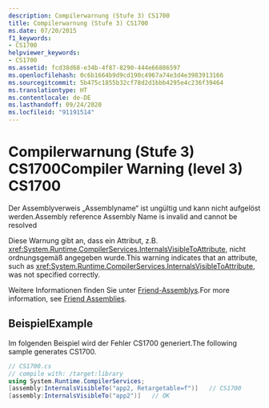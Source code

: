 ```yaml
---
description: Compilerwarnung (Stufe 3) CS1700
title: Compilerwarnung (Stufe 3) CS1700
ms.date: 07/20/2015
f1_keywords:
- CS1700
helpviewer_keywords:
- CS1700
ms.assetid: fcd38d68-e34b-4f87-8290-444e66886597
ms.openlocfilehash: 0c6b1664b9d9cd190c4967a74e3d4e3983913166
ms.sourcegitcommit: 5b475c1855b32cf78d2d1bbb4295e4c236f39464
ms.translationtype: HT
ms.contentlocale: de-DE
ms.lasthandoff: 09/24/2020
ms.locfileid: "91191514"
---
```

# <a name="compiler-warning-level-3-cs1700"></a><span data-ttu-id="fb37f-103">Compilerwarnung (Stufe 3) CS1700</span><span class="sxs-lookup"><span data-stu-id="fb37f-103">Compiler Warning (level 3) CS1700</span></span>

<span data-ttu-id="fb37f-104">Der Assemblyverweis „Assemblyname“ ist ungültig und kann nicht aufgelöst werden.</span><span class="sxs-lookup"><span data-stu-id="fb37f-104">Assembly reference Assembly Name is invalid and cannot be resolved</span></span>  
  
 <span data-ttu-id="fb37f-105">Diese Warnung gibt an, dass ein Attribut, z.B. <xref:System.Runtime.CompilerServices.InternalsVisibleToAttribute>, nicht ordnungsgemäß angegeben wurde.</span><span class="sxs-lookup"><span data-stu-id="fb37f-105">This warning indicates that an attribute, such as <xref:System.Runtime.CompilerServices.InternalsVisibleToAttribute>, was not specified correctly.</span></span>  
  
 <span data-ttu-id="fb37f-106">Weitere Informationen finden Sie unter [Friend-Assemblys](../../../standard/assembly/friend.md).</span><span class="sxs-lookup"><span data-stu-id="fb37f-106">For more information, see [Friend Assemblies](../../../standard/assembly/friend.md).</span></span>  
  
## <a name="example"></a><span data-ttu-id="fb37f-107">Beispiel</span><span class="sxs-lookup"><span data-stu-id="fb37f-107">Example</span></span>  

 <span data-ttu-id="fb37f-108">Im folgenden Beispiel wird der Fehler CS1700 generiert.</span><span class="sxs-lookup"><span data-stu-id="fb37f-108">The following sample generates CS1700.</span></span>  
  
```csharp  
// CS1700.cs  
// compile with: /target:library  
using System.Runtime.CompilerServices;  
[assembly:InternalsVisibleTo("app2, Retargetable=f")]   // CS1700  
[assembly:InternalsVisibleTo("app2")]   // OK  
```
